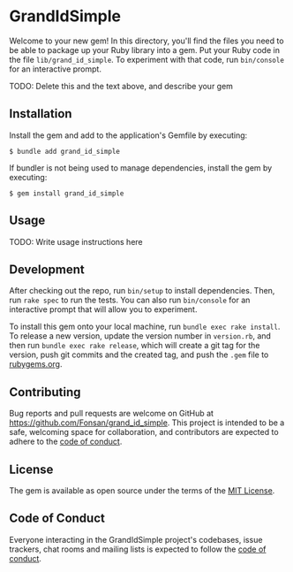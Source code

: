 # GrandIdSimple

Welcome to your new gem! In this directory, you'll find the files you need to be able to package up your Ruby library into a gem. Put your Ruby code in the file `lib/grand_id_simple`. To experiment with that code, run `bin/console` for an interactive prompt.

TODO: Delete this and the text above, and describe your gem

## Installation

Install the gem and add to the application's Gemfile by executing:

    $ bundle add grand_id_simple

If bundler is not being used to manage dependencies, install the gem by executing:

    $ gem install grand_id_simple

## Usage

TODO: Write usage instructions here

## Development

After checking out the repo, run `bin/setup` to install dependencies. Then, run `rake spec` to run the tests. You can also run `bin/console` for an interactive prompt that will allow you to experiment.

To install this gem onto your local machine, run `bundle exec rake install`. To release a new version, update the version number in `version.rb`, and then run `bundle exec rake release`, which will create a git tag for the version, push git commits and the created tag, and push the `.gem` file to [rubygems.org](https://rubygems.org).

## Contributing

Bug reports and pull requests are welcome on GitHub at https://github.com/Fonsan/grand_id_simple. This project is intended to be a safe, welcoming space for collaboration, and contributors are expected to adhere to the [code of conduct](https://github.com/Fonsan/grand_id_simple/blob/main/CODE_OF_CONDUCT.md).

## License

The gem is available as open source under the terms of the [MIT License](https://opensource.org/licenses/MIT).

## Code of Conduct

Everyone interacting in the GrandIdSimple project's codebases, issue trackers, chat rooms and mailing lists is expected to follow the [code of conduct](https://github.com/Fonsan/grand_id_simple/blob/main/CODE_OF_CONDUCT.md).
